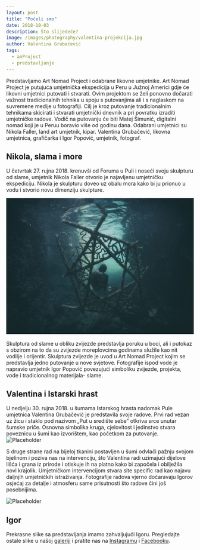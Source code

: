 ```yaml
---
layout: post
title: "Počeli smo"
date: 2018-10-03
description: Što slijedeće?
image: /images/photography/valentina-projekcija.jpg
author: Valentina Grubačević
tags:
  - anProject
  - predstavljanje
---
```


Predstavljamo Art Nomad Project i odabrane likovne umjetnike. Art Nomad Project je putujuća umjetnička ekspedicija u Peru u Južnoj Americi gdje će likovni umjetnici putovati i stvarati. Ovim projektom se želi ponovno dočarati važnost tradicionalnih tehnika u spoju s putovanjima ali i s naglaskom na suvremene medije u fotografiji. Cilj je kroz putovanje tradicionalnim tehnikama skicirati i stvarati umjetnički dnevnik a pri povratku izraditi umjetničke radove. Vodič na putovanju će biti Matej Šimunić, digitalni nomad koji je u Peruu boravio više od godinu dana. Odabrani umjetnici su Nikola Faller, land art umjetnik, kipar. Valentina Grubačević, likovna umjetnica, grafičarka i Igor Popović, umjetnik, fotograf.



## Nikola, slama i more


U četvrtak 27. rujna 2018. krenuvši od Foruma u Puli i noseći svoju skulpturu od slame, umjetnik Nikola Faller otvorio je najavljenu umjetničku ekspediciju. Nikola je skulpturu doveo uz obalu mora kako bi ju prionuo u vodu i stvorio novu dimenziju skulpture.

![Placeholder](/images/photography/nikola-voda-oko.jpg#full)


Skulptura od slame u obliku zvijezde predstavlja poruku u boci, ali i putokaz s obzirom na to da su zvijezde moreplovcima godinama služile kao nit vodilje i orijentir. Skulptura zvijezde je uvod u Art Nomad Project kojim se predstavlja jedno putovanje u nove svjetove. Fotografije ispod vode je napravio umjetnik Igor Popović povezujući simboliku zvijezde, projekta, vode i tradicionalnog materijala- slame.

## Valentina i Istarski hrast


U nedjelju 30. rujna 2018. u šumama Istarskog hrasta nadomak Pule umjetnica Valentina Grubačević je predstavila svoje radove. Prvi  rad vezan uz žicu i staklo pod nazivom „Put u središte sebe” otkriva srce unutar šumske priče. Osnovna simbolika kruga, cjelovitost i jedinstvo stvara poveznicu u šumi kao izvorištem, kao početkom za putovanje.
 ![Placeholder](/images/photography/valentina-drva-krupni.jpg)



S druge strane rad na bijeloj tkanini postavljen u šumi odvlači pažnju svojom bjelinom i poziva nas na intervenciju, što Valentina radi uzimajući dijelove lišća i grana iz prirode i otiskuje ih na platno kako bi započela i obilježila novi krajolik. Umjetničkom intervencijom stvara site specific rad kao najavu daljnjih umjetničkih istraživanja. Fotografije radova vjerno dočaravaju Igorov osjećaj za detalje i atmosferu same prisutnosti što radove čini još posebnijima.

![Placeholder](/images/photography/valentina-platno.jpg#full)

## Igor

Prekrasne slike sa predstavljanja imamo zahvaljujući Igoru. Pregledajte ostale slike u našoj <a href="https://www.artnomadproject.com/gallery/" target="_blank">galeriji</a>
i pratite nas na <a href="https://www.instagram.com/artnomadproject/" target="_blank">Instagramu</a> i <a href="https://www.instagram.com/artnomadproject/" target="_blank">Facebooku</a>.
